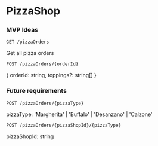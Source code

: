 # PizzaShop

### MVP Ideas

`GET /pizzaOrders`

Get all pizza orders

`POST /pizzaOrders/{orderId}`

{ orderId: string, toppings?: string[] }


### Future requirements

`POST /pizzaOrders/{pizzaType}`

pizzaType: 'Margherita' | 'Buffalo' | 'Desanzano' | 'Calzone'

`POST /pizzaOrders/{pizzaShopId}/{pizzaType}`

pizzaShopId: string
